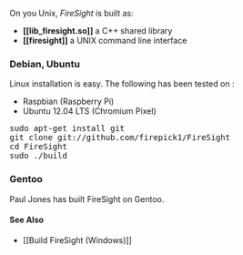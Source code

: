 On you Unix, _FireSight_ is built as:
* **[[lib_firesight.so]]** a C++ shared library
* **[[firesight]]** a UNIX command line interface

### Debian, Ubuntu

Linux installation is easy. The following has been tested on :
* Raspbian (Raspberry Pi)
* Ubuntu 12.04 LTS (Chromium Pixel)

<pre>
sudo apt-get install git
git clone git://github.com/firepick1/FireSight
cd FireSight
sudo ./build
</pre>

### Gentoo

Paul Jones has built FireSight on Gentoo.

#### See Also
* [[Build FireSight (Windows)]]

